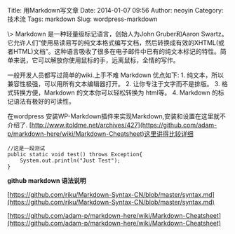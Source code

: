 Title: 用Markdown写文章
Date: 2014-01-07 09:56
Author: neoyin
Category: 技术流
Tags: markdown
Slug: wordpress-markdown

</p>
\> Markdown 是一种轻量级标记语言，创始人为John Gruber和Aaron
Swartz。它允许人们“使用易读易写的纯文本格式编写文档，然后转换成有效的XHTML(或者HTML)文档”。这种语言吸收了很多在电子邮件中已有的纯文本标记的特性。简单来说，它可以解放你使用鼠标的手，远离鼠标，全情的写作。

一般开发人员都写过简单的wiki.上手不难 Markdown 优点如下: 1.
纯文本，所以兼容性极强，可以用所有文本编辑器打开。 2.
让你专注于文字而不是排版。 3. 格式转换方便，Markdown
的文本你可以轻松转换为 html等。 4. Markdown 的标记语法有极好的可读性。

在wordpress
安装WP-Markdown插件来实现Markdown,安装和设置在这里就不介绍了.
[http://www.itoldme.net/archives/427](https://github.com/adam-p/markdown-here/wiki/Markdown-Cheatsheet)这里讲得比较详细

    //这是一段测试
    public static void test() throws Exception{
        System.out.println("Just Test");
    }

**github markdown 语法说明**

[https://github.com/riku/Markdown-Syntax-CN/blob/master/syntax.md](https://github.com/riku/Markdown-Syntax-CN/blob/master/syntax.md)

[https://github.com/adam-p/markdown-here/wiki/Markdown-Cheatsheet](https://github.com/adam-p/markdown-here/wiki/Markdown-Cheatsheet)
